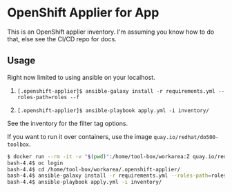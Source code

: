 # OpenShift Applier for App

This is an OpenShift applier inventory. I'm assuming you know how to do that, else see the CI/CD repo for docs.

## Usage

Right now limited to using ansible on your localhost.

1. `[.openshift-applier]$ ansible-galaxy install -r requirements.yml --roles-path=roles --f`

2. `[.openshift-applier]$ ansible-playbook apply.yml -i inventory/`

See the inventory for the filter tag options.

If you want to run it over containers, use the image `quay.io/redhat/do500-toolbox`.

```bash
$ docker run --rm -it -v "$(pwd)":/home/tool-box/workarea:Z quay.io/redhat/do500-toolbox /bin/bash
bash-4.4$ oc login
bash-4.4$ cd /home/tool-box/workarea/.openshift-applier/
bash-4.4$ ansible-galaxy install -r requirements.yml --roles-path=roles --f
bash-4.4$ ansible-playbook apply.yml -i inventory/
```

